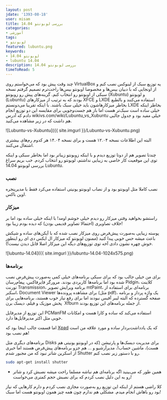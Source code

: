 ```yaml
---
layout: post
jdate: '1393-08-18'
user: misam
title: بررسی لوبونتو 14.04
categories:
- آموزشی
tags:
- لوبونتو
featured: lubuntu.png
keywords:
- لوبونتو 14.04
- lubuntu 14.04
description: بررسی لوبونتو 14.04
timeToRead: 5
---
```


چند وقت پیش بود که می‌خواستم روی VirtualBox یه توزیع سبک از لینوکس نصب کنم و از اونجایی که با دبیان بیس‌ها و مخصوصا اوبونتو بیس‌ها راحت‌ترم تصمیم گرفتم نسخه سبکی از اوبونتو رو انتخاب کنم. گزینه‌های پیش رو زوبونتو (Xubuntu) و لوبونتو (Lubuntu) بودند که به ترتیب از میزکارهای XFCE و LXDE استفاده می‌کنند و بالطبع بخاطر میزکارهاشون باید خیلی سبک باشند. با اینکه تقریبا می‌دونستم LXDE بخاطر اینکه خیلی ساده است سبک‌تر هست اما باز هم جست‌وجویی برای مقایسه این دو توزیع انجام دادم که آدرس wikivs.com/wiki/Lubuntu_vs_Xubuntu خیلی مفید بود و جدول جالبی هم داشت که در زیر مشاهده می‌کنید.

![Lubuntu-vs-Xubuntu]({{ site.imgurl }}/Lubuntu-vs-Xubuntu.png)

البته این اطلاعات نسخه ۱۲.۰۴ هست و برای نسخه ۱۴.۰۴ هر کدوم رم‌های بیشتری اشتغال می‌کنند.

چندتا تصویر هم از دوتا توزیع دیدم و با اینکه زوبونتو زیباتر بود اما بخاطر سبکی و اینکه توی این موقعیت کار خاصی به زیبایی نداشتم، لوبونتو رو انتخاب کردم. خب بریم سراغ بررسی لوبونتو 14.04 Lubuntu.

### نصب

نصب کاملا مثل اوبونتو بود و از نصاب اوبونتو یونیتی استفاده می‌کرد فقط با مدیرپنجره اوپن باکس.

### میزکار

راستشو بخواهید وقتی میزکار رو دیدم خیلی خوشم اومد! با اینکه خیلی ساده بود اما بر خلاف تصاویری (احتمالا تصاویر قدیمی بودن) که دیده بودم زیبا بود!

پوسته زیبایی به‌صورت پیش‌فرض روی میزکار نصب شده که با آیکن‌های ساده و شیکش باعث میشه حس خوبی پیدا کنید (ممنون لوبونتو که میزکار ال ایکس دی ای رو اینطور خوش چهره نشون دادی آخه توی توزیع‌های دیگه این میزکار اصلا قابل دیدن نیست!).

![lubuntu-14.04]({{ site.imgurl }}/lubuntu-14.04-1024x575.png)

### برنامه‌ها

برای من خیلی جالب بود که برای سبکی برنامه‌های خیلی کمی به‌صورت پیش‌فرض نصب شده بود اما برنامه‌ها کاربردی بودند. مرورگر فایرفاکس، پیغام‌رسان Pidgin، کلاینت تورنت Transmission، برنامه ویرایش تصویر mtPaint، برنامه‌ای برای استفاده از اسکنر، Document Viewer برای مشاهده پرونده‌ها (مثل pdf)، یک واژه پرداز و برنامه صفحه گسترده که البته لیبر آفیس نبودند اما برای رفع نیاز خوب هستند، برنامه‌هایی برای پخش موزیک و فیلم، دیسک برن  Xfburn از جمله برنامه‌های این توزیع بودند.

این توزیع از مدیرفایل PCManFM استفاده می‌کند که ساده و کارا هست و امکانات خوبی مثل اکثر مدیرفایل‌ها دارد.

اما قسمت جالب اینجا بود که [Xpad](http://linuxihaa.ir/xpad/) که یک یادداشت‌بردار ساده و مورد علاقه من است هم نصب بود!

برنامه‌های دیگری مثل Disks برای مدیریت دیسک‌ها و پارتیشن (که در اوبونتو یونیتی هم هست)، ماشین حساب!، مدیرآرشیو و ... هم جزو برنامه‌های پیش‌فرض هستند اما خبری از اسکرین شاتر نبود که من مجبور شدم Shutter رو با دستور زیر نصب کنم.

```sh
sudo apt-get install shutter
```

* همین طور که می‌بینید اگه برنامه‌ای هم نباشه مسلما راحت میشه نصبش کرد و شاتر رو به این دلیل نصب کردم که برای نصبش حجم کمتری می‌خواست!

کلا راضی هستم از اینکه این توزیع رو به‌صورت مجازی نصب کردم و دارم کارهایی که نیاز بود رو باهاش انجام میدم. مشکلی هم ندارم چون همه چیز همون اوبونتو هست اما سبک!